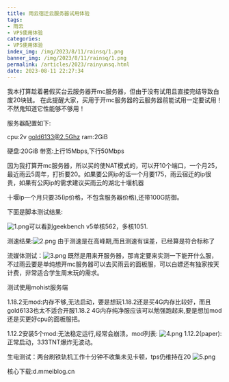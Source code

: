 ```yaml
---
title: 雨云宿迁云服务器试用体验
tags: 
- 雨云
- VPS使用体验
categories: 
- VPS使用体验
index_img: /img/2023/8/11/rainsq/1.png
banner_img: /img/2023/8/11/rainsq/1.png
permalink: /articles/2023/rainyunsq.html
date: 2023-08-11 22:27:34
---
```

我本打算趁着暑假买台云服务器开mc服务器，但由于没有试用且直接完结导致白废20块钱。
在此提醒大家，买用于开mc服务器的云服务器前能试用一定要试用！不然鬼知道它性能够不够用！

服务器配置如下:

cpu:2v gold6133@2.5Ghz      ram:2GiB

硬盘:20GiB        带宽:上行15Mbps,下行50Mbps

因为我打算开mc服务器，所以买的使NAT模式的，可以开10个端口，一个月25，最近雨云5周年，打折要20。如果要公网ip的话一个月要175，雨云宿迁的ip很贵，如果有公网ip的需求建议买雨云的湖北十堰机器

十堰ip一个月只要35(ip价格，不包含服务器价格),还带100G防御。

下面是脚本测试结果:

![1.png](/img/2023/8/11/rainsq/1.png)可以看到geekbench v5单核562，多核1051.

测速结果:![2.png](/img/2023/8/11/rainsq/2.png)
由于测速是在高峰期,而且测速有误差，已经算是符合标称了

流媒体测试：![3.png](/img/2023/8/11/rainsq/3.png)
既然是用来开服务器，那肯定要来实测一下能开什么服，不过雨云要是单纯想开mc服务器可以去买雨云的面板服，可以白嫖还有独家按天计费，非常适合学生周末玩的需求。

测试使用mohist服务端

1.18.2无mod:内存不够,无法启动，要是想玩1.18.2还是买4G内存比较好，而且gold6133也太不适合开服1.18.2 4G内存纯净服应该可以勉强跑起来,要是想加mod还是买更好cpu的面板服把。

1.12.2安装5个mod:无法稳定运行,经常会崩溃。mod列表:
![4.png](/img/2023/8/11/rainsq/4.png)
1.12.2(paper):正常启动，3*3*3TNT爆炸无波动。

生电测试：两台刷铁轨机工作十分钟不收集未见卡顿，tps仍维持在20
![5.png](/img/2023/8/11/rainsq/5.png)

核心下载:d.mmeiblog.cn